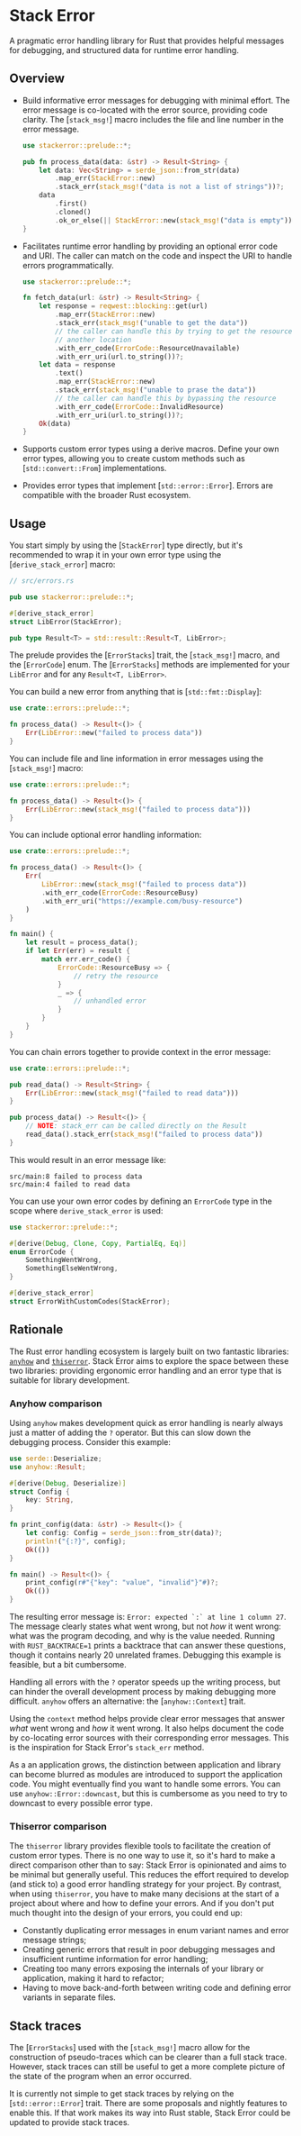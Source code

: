 # Stack Error

A pragmatic error handling library for Rust that provides helpful messages for debugging, and structured data for runtime error handling.

## Overview

- Build informative error messages for debugging with minimal effort. The error message is co-located with the error source, providing code clarity. The [`stack_msg!`] macro includes the file and line number in the error message.

  ```rust
  use stackerror::prelude::*;

  pub fn process_data(data: &str) -> Result<String> {
      let data: Vec<String> = serde_json::from_str(data)
          .map_err(StackError::new)
          .stack_err(stack_msg!("data is not a list of strings"))?;
      data
          .first()
          .cloned()
          .ok_or_else(|| StackError::new(stack_msg!("data is empty")))
  }
  ```

- Facilitates runtime error handling by providing an optional error code and URI. The caller can match on the code and inspect the URI to handle errors programmatically.

  ```rust
  use stackerror::prelude::*;
  
  fn fetch_data(url: &str) -> Result<String> {
      let response = reqwest::blocking::get(url)
          .map_err(StackError::new)
          .stack_err(stack_msg!("unable to get the data"))
          // the caller can handle this by trying to get the resource from 
          // another location
          .with_err_code(ErrorCode::ResourceUnavailable)
          .with_err_uri(url.to_string())?;
      let data = response
          .text()
          .map_err(StackError::new)
          .stack_err(stack_msg!("unable to prase the data"))
          // the caller can handle this by bypassing the resource
          .with_err_code(ErrorCode::InvalidResource)
          .with_err_uri(url.to_string())?;
      Ok(data)
  }
  ```

- Supports custom error types using a derive macros. Define your own error types, allowing you to create custom methods such as [`std::convert::From`] implementations.
- Provides error types that implement [`std::error::Error`]. Errors are compatible with the broader Rust ecosystem.

## Usage

You start simply by using the [`StackError`] type directly, but it's recommended to wrap it in your own error type using the [`derive_stack_error`] macro:

```rust
// src/errors.rs

pub use stackerror::prelude::*;

#[derive_stack_error]
struct LibError(StackError);

pub type Result<T> = std::result::Result<T, LibError>;
```

The prelude provides the [`ErrorStacks`] trait, the [`stack_msg!`] macro, and the [`ErrorCode`] enum. The [`ErrorStacks`] methods are implemented for your `LibError` and for any `Result<T, LibError>`.

You can build a new error from anything that is [`std::fmt::Display`]:

```rust
use crate::errors::prelude::*;

fn process_data() -> Result<()> {
    Err(LibError::new("failed to process data"))
}
```

You can include file and line information in error messages using the [`stack_msg!`] macro:

```rust
use crate::errors::prelude::*;

fn process_data() -> Result<()> {
    Err(LibError::new(stack_msg!("failed to process data")))
}
```

You can include optional error handling information:

```rust
use crate::errors::prelude::*;

fn process_data() -> Result<()> {
    Err(
        LibError::new(stack_msg!("failed to process data"))
        .with_err_code(ErrorCode::ResourceBusy)
        .with_err_uri("https://example.com/busy-resource")
    )
}

fn main() {
    let result = process_data();
    if let Err(err) = result {
        match err.err_code() {
            ErrorCode::ResourceBusy => {
                // retry the resource
            }
            _ => {
                // unhandled error
            }
        }
    }
}
```

You can chain errors together to provide context in the error message:

```rust
use crate::errors::prelude::*;

pub read_data() -> Result<String> {
    Err(LibError::new(stack_msg!("failed to read data")))
}

pub process_data() -> Result<()> {
    // NOTE: stack_err can be called directly on the Result
    read_data().stack_err(stack_msg!("failed to process data"))
}
```

This would result in an error message like:

```
src/main:8 failed to process data
src/main:4 failed to read data
```

You can use your own error codes by defining an `ErrorCode` type in the scope where `derive_stack_error` is used:

```rust
use stackerror::prelude::*;

#[derive(Debug, Clone, Copy, PartialEq, Eq)]
enum ErrorCode {
    SomethingWentWrong,
    SomethingElseWentWrong,
}

#[derive_stack_error]
struct ErrorWithCustomCodes(StackError);
```

## Rationale

The Rust error handling ecosystem is largely built on two fantastic libraries: [`anyhow`](https://docs.rs/anyhow/latest/anyhow/) and [`thiserror`](https://docs.rs/thiserror/latest/thiserror/). Stack Error aims to explore the space between these two libraries: providing ergonomic error handling and an error type that is suitable for library development.

### Anyhow comparison

Using `anyhow` makes development quick as error handling is nearly always just a matter of adding the `?` operator. But this can slow down the debugging process. Consider this example:

```rust
use serde::Deserialize;
use anyhow::Result;

#[derive(Debug, Deserialize)]
struct Config {
    key: String,
}

fn print_config(data: &str) -> Result<()> {
    let config: Config = serde_json::from_str(data)?;
    println!("{:?}", config);
    Ok(())
}

fn main() -> Result<()> {
    print_config(r#"{"key": "value", "invalid"}"#)?;
    Ok(())
}
```

The resulting error message is: ``Error: expected `:` at line 1 column 27``. The message clearly states what went wrong, but not _how_ it went wrong: what was the program decoding, and why is the value needed. Running with `RUST_BACKTRACE=1` prints a backtrace that can answer these questions, though it contains nearly 20 unrelated frames. Debugging this example is feasible, but a bit cumbersome.

Handling all errors with the `?` operator speeds up the writing process, but can hinder the overall development process by making debugging more difficult. `anyhow` offers an alternative: the [`anyhow::Context`] trait.

Using the `context` method helps provide clear error messages that answer _what_ went wrong and _how_ it went wrong. It also helps document the code by co-locating error sources with their corresponding error messages. This is the inspiration for Stack Error's `stack_err` method.

As a an application grows, the distinction between application and library can become blurred as modules are introduced to support the application code. You might eventually find you want to handle some errors. You can use `anyhow::Error::downcast`, but this is cumbersome as you need to try to downcast to every possible error type.

### Thiserror comparison

The `thiserror` library provides flexible tools to facilitate the creation of custom error types. There is no one way to use it, so it's hard to make a direct comparison other than to say: Stack Error is opinionated and aims to be minimal but generally useful. This reduces the effort required to develop (and stick to) a good error handling strategy for your project. By contrast, when using `thiserror`, you have to make many decisions at the start of a project about where and how to define your errors. And if you don't put much thought into the design of your errors, you could end up:

- Constantly duplicating error messages in enum variant names and error message strings;
- Creating generic errors that result in poor debugging messages and insufficient runtime information for error handling;
- Creating too many errors exposing the internals of your library or application, making it hard to refactor;
- Having to move back-and-forth between writing code and defining error variants in separate files.

## Stack traces

The [`ErrorStacks`] used with the [`stack_msg!`] macro allow for the construction of pseudo-traces which can be clearer  than a full stack trace. However, stack traces can still be useful to get a more complete picture of the state of the program when an error occurred.

It is currently not simple to get stack traces by relying on the [`std::error::Error`] trait. There are some proposals and nightly features to enable this. If that work makes its way into Rust stable, Stack Error could be updated to provide stack traces.